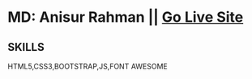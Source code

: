 # MD: Anisur Rahman || [Go Live Site](https://aranis121.github.io/Buisness/)
## SKILLS
HTML5,CSS3,BOOTSTRAP,JS,FONT AWESOME
